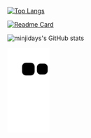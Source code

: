 
[![Top Langs](https://github-readme-stats.vercel.app/api/top-langs/?username=minjidays&theme=gotham&layout=compact&langs_count=8m&show_icons=true)](https://github.com/minjidays/github-readme-stats) 

[![Readme Card](https://github-readme-stats.vercel.app/api/pin/?username=minjidays&repo=minji-music&theme=gotham)](https://github.com/minjidays/minji-music) 

![minjidays's GitHub stats](https://github-readme-stats.vercel.app/api?username=minjidays&theme=gotham&show_icons=true) 


<img src="https://github.com/rafaballerini/rafaballerini/blob/output/github-contribution-grid-snake.svg">
